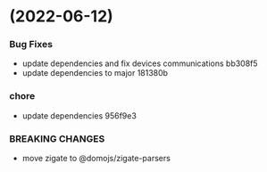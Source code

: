 #  (2022-06-12)


### Bug Fixes

* update dependencies and fix devices communications bb308f5
* update dependencies to major 181380b


### chore

* update dependencies 956f9e3


### BREAKING CHANGES

* move zigate to @domojs/zigate-parsers



